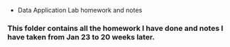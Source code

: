 * Data Application Lab homework and notes

### This folder contains all the homework I have done and notes I have taken from Jan 23 to 20 weeks later.
